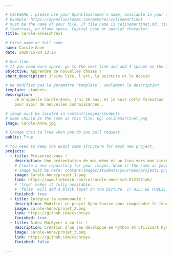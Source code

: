 ```yaml
---

# FILENAME : please use your OpenClassrooms's name, available in your url.
# Example: https://openclassrooms.com/membres/celinemartinet
# must be the name of your file. If file name is celinemartinet.md, title is celinemartinet.
# lowercase, no blank space, Capital case or special character.
title: carole-anneschreys

# First name or full name
name: Carole-Anne
date: 2020-15-04 23:20

# One line.
# If you need more space, go to the next line and add 4 spaces on the left, as in 'description'.
objective: Apprendre de nouvelles choses !
short_description: J'aime lire, l'art, la peinture et le dessin 

# Ne modifiez pas le paramètre 'template', seulement la description
template: students
description:
    Je m'appelle Carole-Anne, j'ai 26 ans, et je suis cette formation
    pour avoir de nouvelles connaissances .

# image must be located in content/images/students
# name should be the same as this file. Eg: celinemartinet.png
image: Carole-Anne.jpg

# Change this to True when you do you pull request.
public: True

# You need to keep the exact same structure for each new project.
projects:
  - title: Présentez-vous !
    description: Une présentation de moi-même et un lien vers mon LinkedIn.
    # Create a new repository for your images. Name it the same as your nickname and profile picture.
    # Image must be here: content/images/students/yourrepo/project1.png
    image: Carole-Anne/projet_1.png
    link: https://www.linkedin.com/in/carole-anne-sch-0721511a6/
    # 'true' makes it fully available.
    # 'false' will add a black layer on the picture. IT WILL BE PUBLIC!
    finished: true
  - title: Intégrez la communauté !
    description: Modifier un projet Open Source pour comprendre le fonctionnement de Git, de Github et des PR. 
    image: carole-Anne/projet_2.png
    link: https://github.com/cschreys
    finished: true
  - title: Aidez MacGyver à sortir !
    description: Création d’un jeu développé en Python et utilisant PyGame.
    image: Carole-Anne/projet_3.png
    link: https://github.com/cschreys
    finished: false
    
---
```

